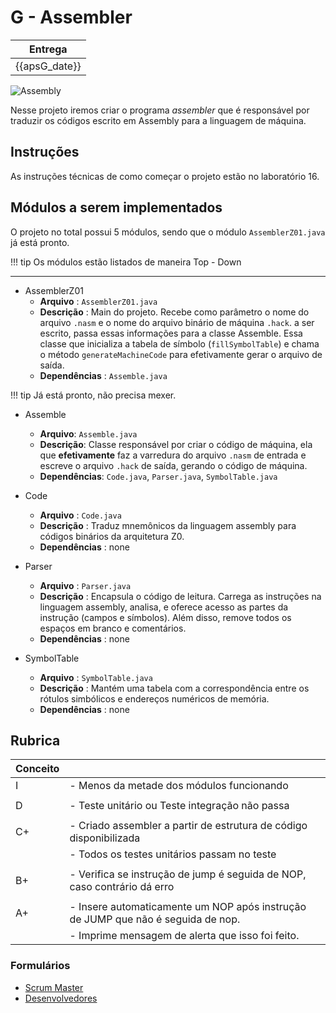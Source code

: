 # G - Assembler

| Entrega      |
|--------------|
| {{apsG_date}} |

![Assembly](../figs/H-Assembler/sistema-assembler.png)

Nesse projeto iremos criar o programa *assembler* que é responsável por traduzir os códigos escrito em Assembly para a linguagem de máquina.

## Instruções 

As instruções técnicas de como começar o projeto estão no laboratório 16.

## Módulos a serem implementados

O projeto no total possui 5 módulos, sendo que o módulo `AssemblerZ01.java` já está pronto.

!!! tip
    Os módulos estão listados de maneira Top - Down

---------------------------
 
- AssemblerZ01
    - **Arquivo**   : `AssemblerZ01.java`
    - **Descrição** : Main do projeto. Recebe como parâmetro o nome do arquivo `.nasm` e o nome do arquivo binário de máquina `.hack`. a ser escrito, passa essas informações para a classe Assemble. Essa classe que inicializa a tabela de símbolo (`fillSymbolTable`) e chama o método `generateMachineCode` para efetivamente gerar o arquivo de saída.
    - **Dependências** : `Assemble.java`
    
!!! tip
    Já está pronto, não precisa mexer.
    
- Assemble
    - **Arquivo**: `Assemble.java`
    - **Descrição**: Classe responsável por criar o código de máquina, ela que **efetivamente** faz a varredura do arquivo `.nasm` de entrada e escreve o arquivo `.hack` de saída, gerando o código de máquina. 
    - **Dependências**: `Code.java`, `Parser.java`, `SymbolTable.java`
    
- Code
    - **Arquivo**   : `Code.java`
    - **Descrição** :  Traduz mnemônicos da linguagem assembly para códigos binários da arquitetura Z0.
    - **Dependências** : none
  
- Parser
    - **Arquivo**   : `Parser.java`
    - **Descrição** : Encapsula o código de leitura. Carrega as instruções na linguagem assembly, analisa, e oferece acesso as partes da instrução  (campos e símbolos). Além disso, remove todos os espaços em branco e comentários.
    - **Dependências** : none

- SymbolTable
    - **Arquivo**   : `SymbolTable.java`
    - **Descrição** :  Mantém uma tabela com a correspondência entre os rótulos simbólicos e endereços numéricos de memória.
    - **Dependências** : none

## Rubrica

| Conceito |                                                                                      |
|----------|--------------------------------------------------------------------------------------|
| I        | - Menos da metade dos módulos funcionando                                            |
|          |                                                                                      |
| D        | - Teste unitário ou Teste integração não passa                                       |
|          |                                                                                      |
| C+       | - Criado assembler a partir de estrutura de código disponibilizada                   |
|          | - Todos os testes unitários passam no teste                                          |
|          |                                                                                      |
| B+       | - Verifica se instrução de jump é seguida de NOP, caso contrário dá erro             |
|          |                                                                                      |
| A+       | - Insere automaticamente um NOP após instrução de JUMP que não é seguida de nop.     |
|          | - Imprime mensagem de alerta que isso foi feito.                                     |


<!--
| A        | Proponha alguma outra melhoria e converse com o professor para saber se é valida.    |
|          |                                                                                      |
| B        | - Implementando modo verbose (-v) que possibilita analisar o assembler e suas etapas |
|          | - Os testes de integração passam nos testes                                          |
|          | - Actions configurado corretamente                                                    |
-->


### Formulários

- [Scrum Master](https://forms.gle/niX9G27BLPofXmeY6)
- [Desenvolvedores](https://forms.gle/vEV8VAAcP3yZjKMj7)